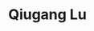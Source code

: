 ---
layout: biography
email: Jay.Lu@ttu.edu
project: Adaptive Control of Paper Machines
img: qiugang.png
biography: Qiugang Lu is a university Gold medalist from Harbin Institute of Technology, China. He is working towards a PhD on adaptive control of paper machines.
degree: PhD
year_end: 2017
year_start: 2013
status: alumni
linkedin: https://www.linkedin.com/in/qiuganglu/
homepage: https://sites.google.com/view/scalab/
title: Qiugang Lu
---